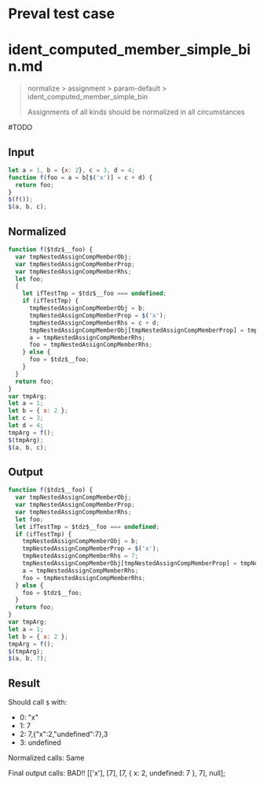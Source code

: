 # Preval test case

# ident_computed_member_simple_bin.md

> normalize > assignment > param-default > ident_computed_member_simple_bin
>
> Assignments of all kinds should be normalized in all circumstances

#TODO

## Input

`````js filename=intro
let a = 1, b = {x: 2}, c = 3, d = 4;
function f(foo = a = b[$('x')] = c + d) {
  return foo;
}
$(f());
$(a, b, c);
`````

## Normalized

`````js filename=intro
function f($tdz$__foo) {
  var tmpNestedAssignCompMemberObj;
  var tmpNestedAssignCompMemberProp;
  var tmpNestedAssignCompMemberRhs;
  let foo;
  {
    let ifTestTmp = $tdz$__foo === undefined;
    if (ifTestTmp) {
      tmpNestedAssignCompMemberObj = b;
      tmpNestedAssignCompMemberProp = $('x');
      tmpNestedAssignCompMemberRhs = c + d;
      tmpNestedAssignCompMemberObj[tmpNestedAssignCompMemberProp] = tmpNestedAssignCompMemberRhs;
      a = tmpNestedAssignCompMemberRhs;
      foo = tmpNestedAssignCompMemberRhs;
    } else {
      foo = $tdz$__foo;
    }
  }
  return foo;
}
var tmpArg;
let a = 1;
let b = { x: 2 };
let c = 3;
let d = 4;
tmpArg = f();
$(tmpArg);
$(a, b, c);
`````

## Output

`````js filename=intro
function f($tdz$__foo) {
  var tmpNestedAssignCompMemberObj;
  var tmpNestedAssignCompMemberProp;
  var tmpNestedAssignCompMemberRhs;
  let foo;
  let ifTestTmp = $tdz$__foo === undefined;
  if (ifTestTmp) {
    tmpNestedAssignCompMemberObj = b;
    tmpNestedAssignCompMemberProp = $('x');
    tmpNestedAssignCompMemberRhs = 7;
    tmpNestedAssignCompMemberObj[tmpNestedAssignCompMemberProp] = tmpNestedAssignCompMemberRhs;
    a = tmpNestedAssignCompMemberRhs;
    foo = tmpNestedAssignCompMemberRhs;
  } else {
    foo = $tdz$__foo;
  }
  return foo;
}
var tmpArg;
let a = 1;
let b = { x: 2 };
tmpArg = f();
$(tmpArg);
$(a, b, 7);
`````

## Result

Should call `$` with:
 - 0: "x"
 - 1: 7
 - 2: 7,{"x":2,"undefined":7},3
 - 3: undefined

Normalized calls: Same

Final output calls: BAD!!
[['x'], [7], [7, { x: 2, undefined: 7 }, 7], null];

